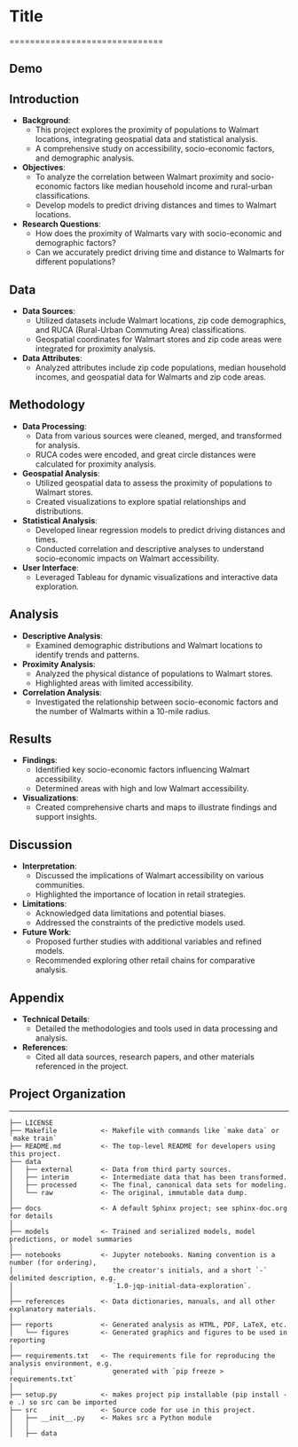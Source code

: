 # Title
==============================

## Demo

## Introduction
- **Background**:
    - This project explores the proximity of populations to Walmart locations, integrating geospatial data and statistical analysis.
    - A comprehensive study on accessibility, socio-economic factors, and demographic analysis.
- **Objectives**:
    - To analyze the correlation between Walmart proximity and socio-economic factors like median household income and rural-urban classifications.
    - Develop models to predict driving distances and times to Walmart locations.
- **Research Questions**:
    - How does the proximity of Walmarts vary with socio-economic and demographic factors?
    - Can we accurately predict driving time and distance to Walmarts for different populations?

## Data 
- **Data Sources**:
    - Utilized datasets include Walmart locations, zip code demographics, and RUCA (Rural-Urban Commuting Area) classifications.
    - Geospatial coordinates for Walmart stores and zip code areas were integrated for proximity analysis.
- **Data Attributes**:
    - Analyzed attributes include zip code populations, median household incomes, and geospatial data for Walmarts and zip code areas.

## Methodology
- **Data Processing**:
    - Data from various sources were cleaned, merged, and transformed for analysis.
    - RUCA codes were encoded, and great circle distances were calculated for proximity analysis.
- **Geospatial Analysis**:
    - Utilized geospatial data to assess the proximity of populations to Walmart stores.
    - Created visualizations to explore spatial relationships and distributions.
- **Statistical Analysis**:
    - Developed linear regression models to predict driving distances and times.
    - Conducted correlation and descriptive analyses to understand socio-economic impacts on Walmart accessibility.
- **User Interface**:
    - Leveraged Tableau for dynamic visualizations and interactive data exploration.

## Analysis
- **Descriptive Analysis**:
    - Examined demographic distributions and Walmart locations to identify trends and patterns.
- **Proximity Analysis**:
    - Analyzed the physical distance of populations to Walmart stores.
    - Highlighted areas with limited accessibility.
- **Correlation Analysis**:
    - Investigated the relationship between socio-economic factors and the number of Walmarts within a 10-mile radius.

## Results
- **Findings**:
    - Identified key socio-economic factors influencing Walmart accessibility.
    - Determined areas with high and low Walmart accessibility.
- **Visualizations**:
    - Created comprehensive charts and maps to illustrate findings and support insights.

## Discussion
- **Interpretation**:
    - Discussed the implications of Walmart accessibility on various communities.
    - Highlighted the importance of location in retail strategies.
- **Limitations**:
    - Acknowledged data limitations and potential biases.
    - Addressed the constraints of the predictive models used.
- **Future Work**:
    - Proposed further studies with additional variables and refined models.
    - Recommended exploring other retail chains for comparative analysis.

## Appendix
- **Technical Details**:
    - Detailed the methodologies and tools used in data processing and analysis.
- **References**:
    - Cited all data sources, research papers, and other materials referenced in the project.

## Project Organization
------------

    ├── LICENSE
    ├── Makefile           <- Makefile with commands like `make data` or `make train`
    ├── README.md          <- The top-level README for developers using this project.
    ├── data
    │   ├── external       <- Data from third party sources.
    │   ├── interim        <- Intermediate data that has been transformed.
    │   ├── processed      <- The final, canonical data sets for modeling.
    │   └── raw            <- The original, immutable data dump.
    │
    ├── docs               <- A default Sphinx project; see sphinx-doc.org for details
    │
    ├── models             <- Trained and serialized models, model predictions, or model summaries
    │
    ├── notebooks          <- Jupyter notebooks. Naming convention is a number (for ordering),
    │                         the creator's initials, and a short `-` delimited description, e.g.
    │                         `1.0-jqp-initial-data-exploration`.
    │
    ├── references         <- Data dictionaries, manuals, and all other explanatory materials.
    │
    ├── reports            <- Generated analysis as HTML, PDF, LaTeX, etc.
    │   └── figures        <- Generated graphics and figures to be used in reporting
    │
    ├── requirements.txt   <- The requirements file for reproducing the analysis environment, e.g.
    │                         generated with `pip freeze > requirements.txt`
    │
    ├── setup.py           <- makes project pip installable (pip install -e .) so src can be imported
    ├── src                <- Source code for use in this project.
    │   ├── __init__.py    <- Makes src a Python module
    │   │
    │   ├── data
